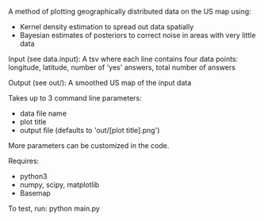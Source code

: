 A method of plotting geographically distributed data on the US map using:
- Kernel density estimation to spread out data spatially
- Bayesian estimates of posteriors to correct noise in areas with very little data

Input (see data.input):
A tsv where each line contains four data points: longitude, latitude, number of 'yes' answers, total number of answers

Output (see out/):
A smoothed US map of the input data

Takes up to 3 command line parameters:
- data file name
- plot title
- output file (defaults to 'out/[plot title].png')

More parameters can be customized in the code.

Requires:
- python3
- numpy, scipy, matplotlib
- Basemap

To test, run:
python main.py
